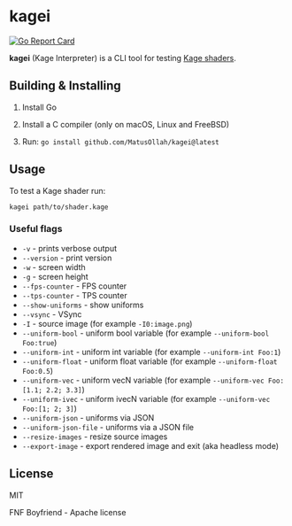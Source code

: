 # kagei

[![Go Report Card](https://goreportcard.com/badge/github.com/MatusOllah/kagei)](https://goreportcard.com/report/github.com/MatusOllah/kagei)

**kagei** (Kage Interpreter) is a CLI tool for testing [Kage shaders](https://ebitengine.org/en/documents/shader.html).

## Building & Installing

1. Install Go

2. Install a C compiler (only on macOS, Linux and FreeBSD)

3. Run: `go install github.com/MatusOllah/kagei@latest`

## Usage

To test a Kage shader run:

```shell
kagei path/to/shader.kage
```

### Useful flags

- `-v` - prints verbose output
- `--version` - print version
- `-w` - screen width
- `-g` - screen height
- `--fps-counter` - FPS counter
- `--tps-counter` - TPS counter
- `--show-uniforms` - show uniforms
- `--vsync` - VSync
- `-I` - source image (for example `-I0:image.png`)
- `--uniform-bool` - uniform bool variable (for example `--uniform-bool Foo:true`)
- `--uniform-int` - uniform int variable (for example `--uniform-int Foo:1`)
- `--uniform-float` - uniform float variable (for example `--uniform-float Foo:0.5`)
- `--uniform-vec` - uniform vecN variable (for example `--uniform-vec Foo:[1.1; 2.2; 3.3]`)
- `--uniform-ivec` - uniform ivecN variable (for example `--uniform-vec Foo:[1; 2; 3]`)
- `--uniform-json` - uniforms via JSON
- `--uniform-json-file` - uniforms via a JSON file
- `--resize-images` - resize source images
- `--export-image` - export rendered image and exit (aka headless mode)

## License

MIT

FNF Boyfriend - Apache license
